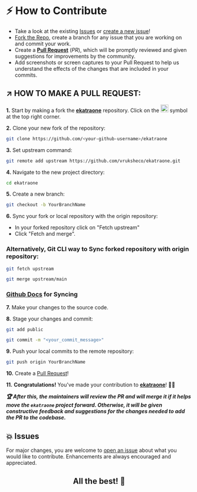 # ⚡ How to Contribute

- Take a look at the existing [Issues](https://github.com/vruksheco/ekatraone/issues) or [create a new issue](https://github.com/vruksheco/ekatraone/issues/new/choose)!
- [Fork the Repo](https://github.com/vruksheco/ekatraone/fork), create a branch for any issue that you are working on and commit your work.
- Create a **[Pull Request](https://github.com/vruksheco/ekatraone/compare)** (_PR_), which will be promptly reviewed and given suggestions for improvements by the community.
- Add screenshots or screen captures to your Pull Request to help us understand the effects of the changes that are included in your commits.

## ↗️ HOW TO MAKE A PULL REQUEST:

**1.** Start by making a fork the [**ekatraone**](https://github.com/vruksheco/ekatraone) repository. Click on the <a href="https://github.com/vruksheco/ekatraone/fork"><img src="https://i.imgur.com/G4z1kEe.png" height="21" width="21"></a> symbol at the top right corner.

**2.** Clone your new fork of the repository:

```bash
git clone https://github.com/<your-github-username>/ekatraone
```

**3.** Set upstream command:

```bash
git remote add upstream https://github.com/vruksheco/ekatraone.git
```

**4.** Navigate to the new project directory:

```bash
cd ekatraone
```

**5.** Create a new branch:

```bash
git checkout -b YourBranchName
```

**6.** Sync your fork or local repository with the origin repository:

- In your forked repository click on "Fetch upstream"
- Click "Fetch and merge".

### Alternatively, Git CLI way to Sync forked repository with origin repository:

```bash
git fetch upstream
```

```bash
git merge upstream/main
```

### [Github Docs](https://docs.github.com/en/github/collaborating-with-pull-requests/addressing-merge-conflicts/resolving-a-merge-conflict-on-github) for Syncing

**7.** Make your changes to the source code.

**8.** Stage your changes and commit:

```bash
git add public
```

```bash
git commit -m "<your_commit_message>"
```

**9.** Push your local commits to the remote repository:

```bash
git push origin YourBranchName
```

**10.** Create a [Pull Request](https://help.github.com/en/github/collaborating-with-issues-and-pull-requests/creating-a-pull-request)!

**11.** **Congratulations!** You've made your contribution to [**ekatraone**](https://github.com/vruksheco/ekatraone/graphs/contributors)! 🙌🏼

**_:trophy: After this, the maintainers will review the PR and will merge it if it helps move the `ekatraone` project forward. Otherwise, it will be given constructive feedback and suggestions for the changes needed to add the PR to the codebase._**

## 💥 Issues

For major changes, you are welcome to [open an issue](https://github.com/vruksheco/ekatraone/issues/new/choose) about what you would like to contribute. Enhancements are always encouraged and appreciated.

<h2 align="center">All the best! 🥇<h2><p>
